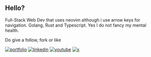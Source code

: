 ## Hello?
Full-Stack Web Dev that uses neovim although i use arrow keys for navigation.
Golang, Rust and Typescript. Yes I do not fancy my mental health.

Do give a follow, fork or like

[![portfolio](https://img.shields.io/badge/portfolio-000?style=for-the-badge&logo=vercel&logoColor=white)](https://yolenodev.vercel.app/) [![linkedin](https://img.shields.io/badge/linkedin-0A66C2?style=for-the-badge&logo=linkedin&logoColor=white)](https://www.linkedin.com/in/brownson-esiti-4b169b19b/) [![youtube](https://img.shields.io/badge/youtube-FF0000?style=for-the-badge&logo=youtube&logoColor=white)](https://youtube.com/@yolenodev) [![x](https://img.shields.io/badge/X-000000?style=for-the-badge&logo=x&logoColor=white)](https://x.com/yolenodev)
